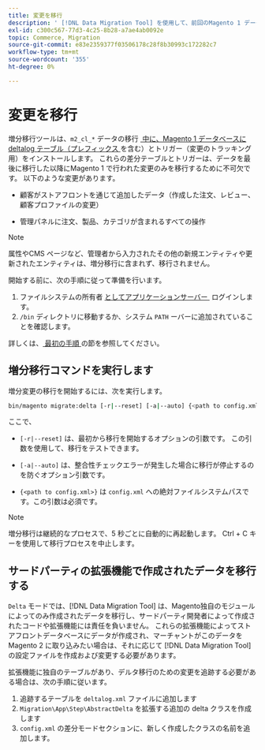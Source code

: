 ```yaml
---
title: 変更を移行
description: ' [!DNL Data Migration Tool] を使用して、前回のMagento 1 データ移行以降に変更されたデータのみを移行する方法を説明します。'
exl-id: c300c567-77d3-4c25-8b28-a7ae4ab0092e
topic: Commerce, Migration
source-git-commit: e83e2359377f03506178c28f8b30993c172282c7
workflow-type: tm+mt
source-wordcount: '355'
ht-degree: 0%

---
```


# 変更を移行

増分移行ツールは、`m2_cl_*` データの移行 [&#x200B; 中に、Magento 1 データベースに deltalog テーブル（プレフィックス &#x200B;](data.md) を含む）とトリガー（変更のトラッキング用）をインストールします。 これらの差分テーブルとトリガーは、データを最後に移行した以降にMagento 1 で行われた変更のみを移行するために不可欠です。 以下のような変更があります。

* 顧客がストアフロントを通じて追加したデータ（作成した注文、レビュー、顧客プロファイルの変更）

* 管理パネルに注文、製品、カテゴリが含まれるすべての操作

>[!NOTE]
>
>属性やCMS ページなど、管理者から入力されたその他の新規エンティティや更新されたエンティティは、増分移行に含まれず、移行されません。


開始する前に、次の手順に従って準備を行います。

1. ファイルシステムの所有者 [&#x200B; としてアプリケーションサーバー &#x200B;](../../../installation/prerequisites/file-system/overview.md) ログインします。
1. `/bin` ディレクトリに移動するか、システム `PATH` ーバーに追加されていることを確認します。

詳しくは、[&#x200B; 最初の手順 &#x200B;](overview.md#first-steps) の節を参照してください。

## 増分移行コマンドを実行します

増分変更の移行を開始するには、次を実行します。

```bash
bin/magento migrate:delta [-r|--reset] [-a|--auto] {<path to config.xml>}
```

ここで、

* `[-r|--reset]` は、最初から移行を開始するオプションの引数です。 この引数を使用して、移行をテストできます。

* `[-a|--auto]` は、整合性チェックエラーが発生した場合に移行が停止するのを防ぐオプション引数です。

* `{<path to config.xml>}` は `config.xml` への絶対ファイルシステムパスです。この引数は必須です。

>[!NOTE]
>
>増分移行は継続的なプロセスで、5 秒ごとに自動的に再起動します。 Ctrl + C キーを使用して移行プロセスを中止します。


## サードパーティの拡張機能で作成されたデータを移行する

`Delta` モードでは、[!DNL Data Migration Tool] は、Magento独自のモジュールによってのみ作成されたデータを移行し、サードパーティ開発者によって作成されたコードや拡張機能には責任を負いません。 これらの拡張機能によってストアフロントデータベースにデータが作成され、マーチャントがこのデータをMagento 2 に取り込みたい場合は、それに応じて [!DNL Data Migration Tool] の設定ファイルを作成および変更する必要があります。

拡張機能に独自のテーブルがあり、デルタ移行のための変更を追跡する必要がある場合は、次の手順に従います。

1. 追跡するテーブルを `deltalog.xml` ファイルに追加します
1. `Migration\App\Step\AbstractDelta` を拡張する追加の delta クラスを作成します
1. `config.xml` の差分モードセクションに、新しく作成したクラスの名前を追加します。
